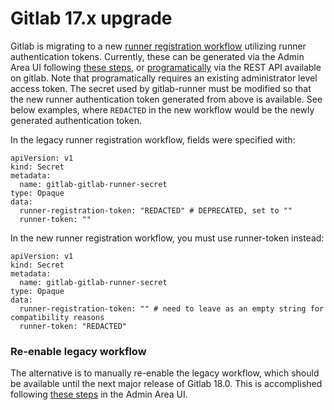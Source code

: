 # Gitlab 17.x upgrade

Gitlab is migrating to a new [runner registration workflow](https://docs.gitlab.com/ee/ci/runners/new_creation_workflow.html) utilizing runner authentication tokens.  Currently, these can be generated via the Admin Area UI following [these steps](https://docs.gitlab.com/ee/ci/runners/runners_scope.html#create-an-instance-runner-with-a-runner-authentication-token), or [programatically](https://docs.gitlab.com/ee/tutorials/automate_runner_creation/index.html) via the REST API available on gitlab. Note that programatically requires an existing administrator level access token.  The secret used by gitlab-runner must be modified so that the new runner authentication token generated from above is available. See below examples, where `REDACTED` in the new workflow would be the newly generated authentication token.


In the legacy runner registration workflow, fields were specified with:

```
apiVersion: v1
kind: Secret
metadata:
  name: gitlab-gitlab-runner-secret
type: Opaque
data:
  runner-registration-token: "REDACTED" # DEPRECATED, set to ""
  runner-token: ""
```

In the new runner registration workflow, you must use runner-token instead:

```
apiVersion: v1
kind: Secret
metadata:
  name: gitlab-gitlab-runner-secret
type: Opaque
data:
  runner-registration-token: "" # need to leave as an empty string for compatibility reasons
  runner-token: "REDACTED"
```

### Re-enable legacy workflow

The alternative is to manually re-enable the legacy workflow, which should be available until the next major release of Gitlab 18.0.  This is accomplished following [these steps](https://docs.gitlab.com/ee/administration/settings/continuous_integration.html#enable-runner-registrations-tokens) in the Admin Area UI. 

